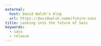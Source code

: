 ```yaml
---
external:
  host: David Walsh’s blog
  url: https://davidwalsh.name/future-sass
title: Looking into the future of Sass
keywords:
  - sass
  - release
---
```

